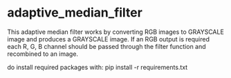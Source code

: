 # adaptive_median_filter

This adaptive median filter works by converting RGB images to GRAYSCALE image and produces a GRAYSCALE image. If an RGB output is required each R, G, B channel should be passed through the filter function and recombined to an image.

do install required packages with:
pip install -r requirements.txt
